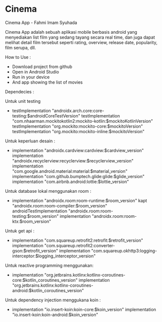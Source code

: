 # Cinema
Cinema App - Fahmi Imam Syuhada

Cinema App adalah sebuah aplikasi mobile berbasis android yang menyediakan list film yang sedang tayang secara real time, dan juga dapat melihat detail film tersebut seperti rating, overview, release date, popularity, film serupa, dll.

How to Use :
- Download project from github
- Open in Android Studio
- Run in your device
- And app showing the list of movies

Dependecies :

Untuk unit testing
- testImplementation "androidx.arch.core:core-testing:$androidCoreTestVersion"
    testImplementation "com.nhaarman.mockitokotlin2:mockito-kotlin:$mockitoKotlinVersion"
    testImplementation "org.mockito:mockito-core:$mockitoVersion"
    testImplementation "org.mockito:mockito-inline:$mockitoVersion"

Untuk keperluan desain :
- implementation "androidx.cardview:cardview:$cardview_version"
    implementation "androidx.recyclerview:recyclerview:$recyclerview_version"
    implementation "com.google.android.material:material:$material_version"
    implementation "com.github.bumptech.glide:glide:$glide_version"
    implementation "com.airbnb.android:lottie:$lottie_version"

Untuk database lokal menggunakan room :
- implementation "androidx.room:room-runtime:$room_version"
    kapt "androidx.room:room-compiler:$room_version"
    androidTestImplementation "androidx.room:room-testing:$room_version"
    implementation "androidx.room:room-ktx:$room_version"
    
Untuk get api :
- implementation "com.squareup.retrofit2:retrofit:$retrofit_version"
    implementation "com.squareup.retrofit2:converter-gson:$retrofit_version"
    implementation "com.squareup.okhttp3:logging-interceptor:$logging_interceptor_version"
    
Untuk reactive programming menggunakan:
- implementation "org.jetbrains.kotlinx:kotlinx-coroutines-core:$kotlin_coroutines_version"
    implementation "org.jetbrains.kotlinx:kotlinx-coroutines-android:$kotlin_coroutines_version"
    
Untuk dependency injection menggukana koin :
- implementation "io.insert-koin:koin-core:$koin_version"
    implementation "io.insert-koin:koin-android:$koin_version"
